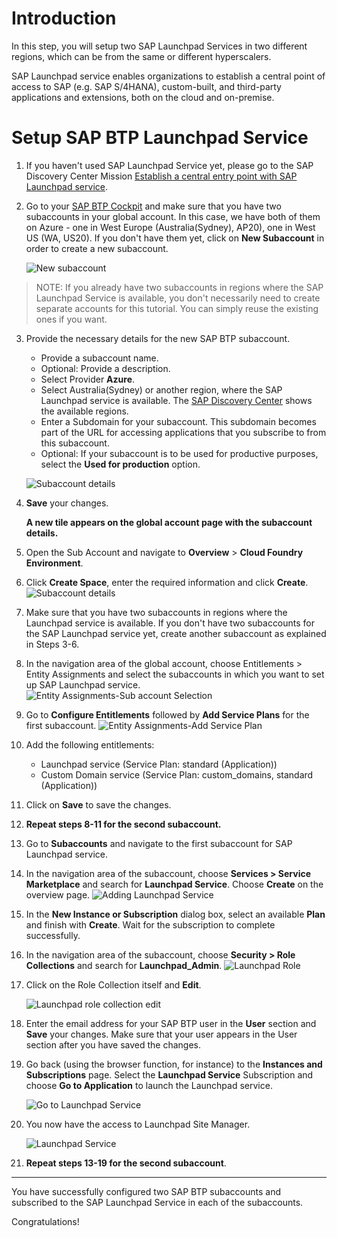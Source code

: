 # Introduction
In this step, you will setup two SAP Launchpad Services in two different regions, which can be from the same or different hyperscalers.

SAP Launchpad service enables organizations to establish a central point of access to SAP (e.g. SAP S/4HANA), custom-built, and third-party applications and extensions, both on the cloud and on-premise.

# Setup SAP BTP Launchpad Service
1.  If you haven't used SAP Launchpad Service yet, please go to the SAP Discovery Center Mission [Establish a central entry point with SAP Launchpad service](https://discovery-center.cloud.sap/missiondetail/3283/3378).

2.  Go to your [SAP BTP Cockpit](https://cockpit.us10.hana.ondemand.com/) and make sure that you have two subaccounts in your global account. In this case, we have both of them on Azure - one in West Europe (Australia(Sydney), AP20), one in West US (WA, US20). If you don't have them yet, click on **New Subaccount** in order to create a new subaccount.
    
    ![New subaccount](./images/01.png)
   
   > NOTE: If you already have two subaccounts in regions where the SAP Launchpad Service is available, you don't necessarily need to create separate accounts for this tutorial. You can simply reuse the existing ones if you want.

3. Provide the necessary details for the new SAP BTP subaccount. 

   - Provide a subaccount name. 
   - Optional: Provide a description. 
   - Select Provider **Azure**. 
   - Select Australia(Sydney) or another region, where the SAP Launchpad service is available. The [SAP Discovery Center](https://discovery-center.cloud.sap/serviceCatalog/launchpad-service?region=all&tab=service_plan) shows the available regions.  
   - Enter a Subdomain for your subaccount. This subdomain becomes part of the URL for accessing applications that you subscribe to from this subaccount.
   - Optional: If your subaccount is to be used for productive purposes, select the **Used for production** option.

   ![Subaccount details](./images/02.png)

4. **Save** your changes.
   
   **A new tile appears on the global account page with the subaccount details.**
5. Open the Sub Account and navigate to **Overview** > **Cloud Foundry Environment**.

6. Click **Create Space**, enter the required information and click **Create**.
    ![Subaccount details](./images/space.png)

7. Make sure that you have two subaccounts in regions where the Launchpad service is available. If you don't have two subaccounts for the SAP Launchpad service yet, create another subaccount as explained in Steps 3-6.

8. In the navigation area of the global account, choose Entitlements > Entity Assignments and select the subaccounts in which you want to set up SAP Launchpad service. 
   ![Entity Assignments-Sub account Selection](./images/03.png)

9. Go to **Configure Entitlements** followed by **Add Service Plans** for the first subaccount.
   ![Entity Assignments-Add Service Plan](./images/04.png)

10. Add the following entitlements: 

    - Launchpad service (Service Plan: standard (Application))
    - Custom Domain service (Service Plan: custom_domains, standard (Application))

11. Click on **Save** to save the changes.
    
12.   **Repeat steps 8-11 for the second subaccount.**

13.   Go to **Subaccounts** and navigate to the first subaccount for SAP Launchpad service.

14.   In the navigation area of the subaccount, choose **Services > Service Marketplace** and search for **Launchpad Service**. Choose **Create** on the overview page.
      ![Adding Launchpad Service](./images/05.png)

15.   In the **New Instance or Subscription** dialog box, select an available **Plan** and finish with **Create**. Wait for the subscription to complete successfully.

16.    In the navigation area of the subaccount, choose **Security > Role Collections** and search for **Launchpad_Admin**. 
      ![Launchpad Role](./images/06.png)

17. Click on the Role Collection itself and **Edit**.

    ![Launchpad role collection edit](./images/07.png) 
    
18. Enter the email address for your SAP BTP user in the **User** section and **Save** your changes. Make sure that your user appears in the User section after you have saved the changes.

19. Go back (using the browser function, for instance) to the **Instances and Subscriptions** page. Select the **Launchpad Service** Subscription and choose **Go to Application** to launch the Launchpad service.

    ![Go to Launchpad Service](./images/08.png) 

20. You now have the access to Launchpad Site Manager.

    ![Launchpad Service](./images/09.png)

21.   **Repeat steps 13-19 for the second subaccount**.

---

You have successfully configured two SAP BTP subaccounts and subscribed to the SAP Launchpad Service in each of the subaccounts.

Congratulations!
